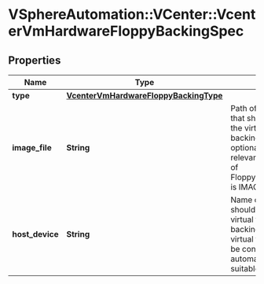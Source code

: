 # VSphereAutomation::VCenter::VcenterVmHardwareFloppyBackingSpec

## Properties
Name | Type | Description | Notes
------------ | ------------- | ------------- | -------------
**type** | [**VcenterVmHardwareFloppyBackingType**](VcenterVmHardwareFloppyBackingType.md) |  | 
**image_file** | **String** | Path of the image file that should be used as the virtual floppy drive backing. This field is optional and it is only relevant when the value of Floppy.BackingSpec.type is IMAGE_FILE. | [optional] 
**host_device** | **String** | Name of the device that should be used as the virtual floppy drive backing. If unset, the virtual floppy drive will be configured to automatically detect a suitable host device. | [optional] 



